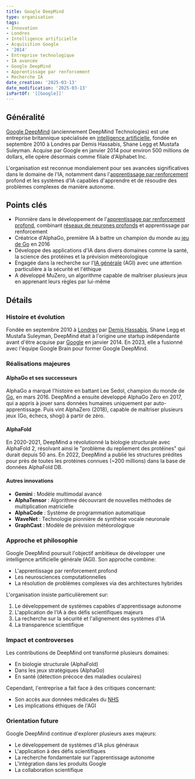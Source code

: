 ```yaml
---
title: Google DeepMind
type: organisation
tags:
- Innovation
- Londres
- Intelligence artificielle
- Acquisition Google
- '2014'
- Entreprise technologique
- IA avancée
- Google DeepMind
- Apprentissage par renforcement
- Recherche IA
date_creation: '2025-03-13'
date_modification: '2025-03-13'
isPartOf: '[[Google]]'
---
```

## Généralité

[Google DeepMind](https://fr.wikipedia.org/wiki/Google_DeepMind) (anciennement DeepMind Technologies) est une entreprise britannique spécialisée en [intelligence artificielle](https://fr.wikipedia.org/wiki/Intelligence_artificielle), fondée en septembre 2010 à Londres par Demis Hassabis, Shane Legg et Mustafa Suleyman. Acquise par Google en janvier 2014 pour environ 500 millions de dollars, elle opère désormais comme filiale d'Alphabet Inc.

L'organisation est reconnue mondialement pour ses avancées significatives dans le domaine de l'IA, notamment dans l'[apprentissage par renforcement](https://fr.wikipedia.org/wiki/Apprentissage_par_renforcement) profond et les systèmes d'IA capables d'apprendre et de résoudre des problèmes complexes de manière autonome.

## Points clés

- Pionnière dans le développement de l'[apprentissage par renforcement profond](https://fr.wikipedia.org/wiki/Apprentissage_par_renforcement), combinant [réseaux de neurones profonds](https://fr.wikipedia.org/wiki/R%C3%A9seau_de_neurones_profond) et apprentissage par renforcement
- Créatrice d'AlphaGo, première IA à battre un champion du monde au [jeu de Go](https://fr.wikipedia.org/wiki/Go_(jeu)) en 2016
- Développe des applications d'IA dans divers domaines comme la santé, la science des protéines et la prévision météorologique
- Engagée dans la recherche sur l'[IA générale](https://fr.wikipedia.org/wiki/Intelligence_artificielle_g%C3%A9n%C3%A9rale) (AGI) avec une attention particulière à la sécurité et l'éthique
- A développé MuZero, un algorithme capable de maîtriser plusieurs jeux en apprenant leurs règles par lui-même

## Détails

### Histoire et évolution

Fondée en septembre 2010 à [Londres](https://fr.wikipedia.org/wiki/Londres) par [Demis Hassabis](https://fr.wikipedia.org/wiki/Demis_Hassabis), Shane Legg et Mustafa Suleyman, DeepMind était à l'origine une startup indépendante avant d'être acquise par [Google](https://fr.wikipedia.org/wiki/Google) en janvier 2014. En 2023, elle a fusionné avec l'équipe Google Brain pour former Google DeepMind.

### Réalisations majeures

#### AlphaGo et ses successeurs
AlphaGo a marqué l'histoire en battant Lee Sedol, champion du monde de [Go](https://fr.wikipedia.org/wiki/Go_(jeu)), en mars 2016. DeepMind a ensuite développé AlphaGo Zero en 2017, qui a appris à jouer sans données humaines uniquement par auto-apprentissage. Puis vint AlphaZero (2018), capable de maîtriser plusieurs jeux (Go, échecs, shogi) à partir de zéro.

#### AlphaFold
En 2020-2021, DeepMind a révolutionné la biologie structurale avec AlphaFold 2, résolvant ainsi le "problème du repliement des protéines" qui durait depuis 50 ans. En 2022, DeepMind a publié les structures prédites pour près de toutes les protéines connues (~200 millions) dans la base de données AlphaFold DB.

#### Autres innovations
- **Gemini** : Modèle multimodal avancé
- **AlphaTensor** : Algorithme découvrant de nouvelles méthodes de multiplication matricielle
- **AlphaCode** : Système de programmation automatique
- **WaveNet** : Technologie pionnière de synthèse vocale neuronale
- **GraphCast** : Modèle de prévision météorologique

### Approche et philosophie

Google DeepMind poursuit l'objectif ambitieux de développer une intelligence artificielle générale (AGI). Son approche combine:
- L'apprentissage par renforcement profond
- Les neurosciences computationnelles
- La résolution de problèmes complexes via des architectures hybrides

L'organisation insiste particulièrement sur:
1. Le développement de systèmes capables d'apprentissage autonome
2. L'application de l'IA à des défis scientifiques majeurs
3. La recherche sur la sécurité et l'alignement des systèmes d'IA
4. La transparence scientifique

### Impact et controverses

Les contributions de DeepMind ont transformé plusieurs domaines:
- En biologie structurale (AlphaFold)
- Dans les jeux stratégiques (AlphaGo)
- En santé (détection précoce des maladies oculaires)

Cependant, l'entreprise a fait face à des critiques concernant:
- Son accès aux données médicales du [NHS](https://fr.wikipedia.org/wiki/National_Health_Service)
- Les implications éthiques de l'AGI

### Orientation future

Google DeepMind continue d'explorer plusieurs axes majeurs:
- Le développement de systèmes d'IA plus généraux
- L'application à des défis scientifiques
- La recherche fondamentale sur l'apprentissage autonome
- L'intégration dans les produits Google
- La collaboration scientifique